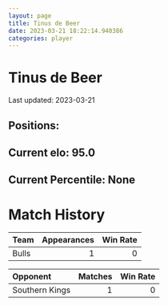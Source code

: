 ```yaml
---  
layout: page  
title: Tinus de Beer  
date: 2023-03-21 18:22:14.940386  
categories: player  
---
```

# Tinus de Beer


Last updated: 2023-03-21
## Positions: 

## Current elo: 95.0

## Current Percentile: None

# Match History


| Team   |   Appearances |   Win Rate |
|:-------|--------------:|-----------:|
| Bulls  |             1 |          0 |

| Opponent       |   Matches |   Win Rate |
|:---------------|----------:|-----------:|
| Southern Kings |         1 |          0 |